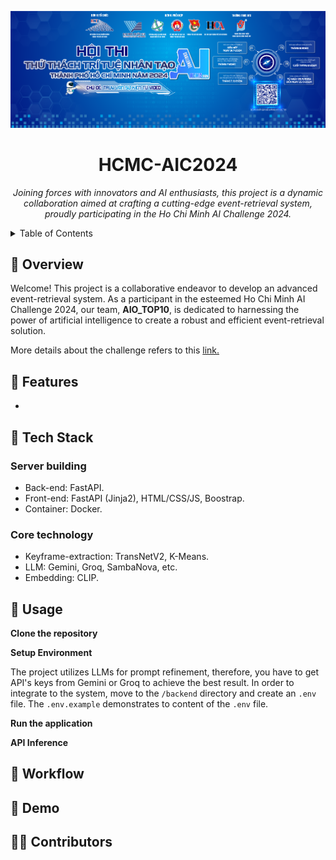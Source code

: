 <p align="center">
  <img src="./app/static/images/contest_banner.png" width="1080">
</p>
<h1 align="center">HCMC-AIC2024</h1>

<p align="center">
  <em>Joining forces with innovators and AI enthusiasts, this project is a dynamic collaboration aimed at crafting a cutting-edge event-retrieval system, proudly participating in the Ho Chi Minh AI Challenge 2024.</em>
</p>

<!-- TABLE OF CONTENTS -->
<details>
  <summary>Table of Contents</summary>

- [📍 Overview](#-overview)
- [🎯 Features](#-features)
- [🤖Tech Stack](#-technologies-used)
- [🚀 Usage](#-getting-started)
- [👣 Workflow](#-workflow)
- [👀 Demo](#-demo)
- [🧑‍💻 Contributors](#-Contributors)
</details>

## 📍 Overview
Welcome! This project is a collaborative endeavor to develop an advanced event-retrieval system. As a participant in the esteemed Ho Chi Minh AI Challenge 2024, our team, **AIO_TOP10**, is dedicated to harnessing the power of artificial intelligence to create a robust and efficient event-retrieval solution.


More details about the challenge refers to this [link.](https://aichallenge.hochiminhcity.gov.vn/)


## 🎯 Features

- 

## 🤖 Tech Stack

### Server building

- Back-end: FastAPI. 
- Front-end: FastAPI (Jinja2), HTML/CSS/JS, Boostrap. 
- Container: Docker.

### Core technology

- Keyframe-extraction: TransNetV2, K-Means. 
- LLM: Gemini, Groq, SambaNova, etc. 
- Embedding: CLIP. 


## 🚀 Usage

**Clone the repository**


**Setup Environment**

The project utilizes LLMs for prompt refinement, therefore, you have to get API's keys from Gemini or Groq to achieve the best result. In order to integrate to the system, move to the `/backend` directory and create an `.env` file. The `.env.example` demonstrates to content of the `.env` file. 

**Run the application**



**API Inference**


## 👣 Workflow



## 👀 Demo



## 🧑‍💻 Contributors

<!-- <a href="https://github.com/MinLee0210">
    <img src="https://avatars.githubusercontent.com/u/57653278?v=4">
</a> -->